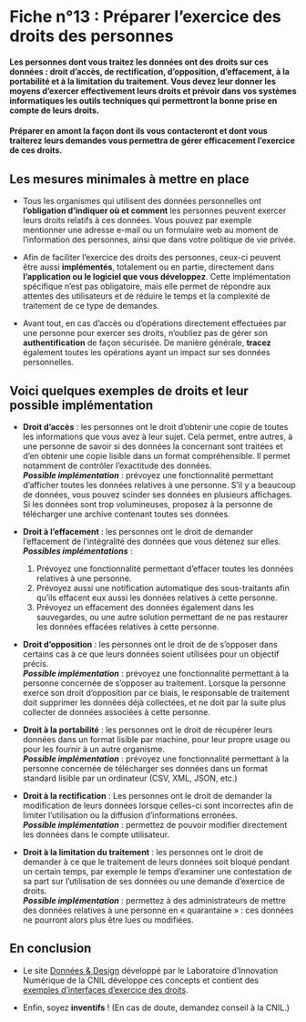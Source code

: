 # Fiche n°13 : Préparer l’exercice des droits des personnes

#### Les personnes dont vous traitez les données ont des droits sur ces données : droit d’accès, de rectification, d’opposition, d’effacement, à la portabilité et à la limitation du traitement. Vous devez leur donner les moyens d’exercer effectivement leurs droits et prévoir dans vos systèmes informatiques les outils techniques qui permettront la bonne prise en compte de leurs droits.

#### Préparer en amont la façon dont ils vous contacteront et dont vous traiterez leurs demandes vous permettra de gérer efficacement l’exercice de ces droits.


## Les mesures minimales à mettre en place

* Tous les organismes qui utilisent des données personnelles ont **l’obligation d’indiquer où et comment** les personnes peuvent exercer leurs droits relatifs à ces données. Vous pouvez par exemple mentionner une adresse e-mail ou un formulaire web au moment de l’information des personnes, ainsi que dans votre politique de vie privée.

* Afin de faciliter l’exercice des droits des personnes, ceux-ci peuvent être aussi **implémentés**, totalement ou en partie, directement dans **l’application ou le logiciel que vous développez**. Cette implémentation spécifique n’est pas obligatoire, mais elle permet de répondre aux attentes des utilisateurs et de réduire le temps et la complexité de traitement de ce type de demandes.

* Avant tout, en cas d’accès ou d’opérations directement effectuées par une personne pour exercer ses droits, n’oubliez pas de gérer son **authentification** de façon sécurisée. De manière générale, **tracez** également toutes les opérations ayant un impact sur ses données personnelles.

## Voici quelques exemples de droits et leur possible implémentation

* **Droit d’accès** : les personnes ont le droit d’obtenir une copie de toutes les informations que vous avez à leur sujet. Cela permet, entre autres, à une personne de savoir si des données la concernant sont traitées et d’en obtenir une copie lisible dans un format compréhensible. Il permet notamment de contrôler l’exactitude des données.  
**_Possible implémentation_** : prévoyez une fonctionnalité permettant d’afficher toutes les données relatives à une personne. S’il y a beaucoup de données, vous pouvez scinder ses données en plusieurs affichages. Si les données sont trop volumineuses, proposez à la personne de télécharger une archive contenant toutes ses données.

* **Droit à l’effacement** : les personnes ont le droit de  demander l’effacement de l’intégralité des données que vous détenez sur elles.  
**_Possibles implémentations_** :
    1. Prévoyez une fonctionnalité permettant d’effacer toutes les données relatives à une personne.
    2. Prévoyez aussi une notification automatique des sous-traitants afin qu’ils effacent eux aussi les données relatives à cette personne.
    3. Prévoyez un effacement des données également dans les sauvegardes, ou une autre solution permettant de ne pas restaurer les données effacées relatives à cette personne.

* **Droit d’opposition** : les personnes ont le droit de de s’opposer dans certains cas à ce que leurs données soient utilisées pour un objectif précis.  
**_Possible implémentation_** : prévoyez une fonctionnalité permettant à la personne concernée de s’opposer au traitement. Lorsque la personne exerce son droit d’opposition par ce biais, le responsable de traitement doit supprimer les données déjà collectées, et ne doit par la suite plus collecter de données associées à cette personne.

* **Droit à la portabilité** : les personnes ont le droit de récupérer leurs données dans un format lisible par machine, pour leur propre usage ou pour les fournir à un autre organisme.  
**_Possible implémentation_** : prévoyez une fonctionnalité permettant à la personne concernée de télécharger ses données dans un format standard lisible par un ordinateur (CSV, XML, JSON, etc.)

* **Droit à la rectification** : Les personnes ont le droit de demander la modification de leurs données lorsque celles-ci sont incorrectes afin de limiter l’utilisation ou la diffusion d’informations erronées.  
**_Possible implémentation_** : permettez de pouvoir modifier directement les données dans le compte utilisateur.

* **Droit à la limitation du traitement** : les personnes ont le droit de demander à ce que le traitement de leurs données soit bloqué pendant un certain temps, par exemple le temps d’examiner une contestation de sa part sur l’utilisation de ses données ou une demande d’exercice de droits.  
**_Possible implémentation_** : permettez à des administrateurs de mettre des données relatives à une personne en « quarantaine » : ces données ne pourront alors plus être lues ou modifiées.

## En conclusion

* Le site [Données & Design](https://design.cnil.fr) développé par le Laboratoire d’Innovation Numérique de la CNIL développe ces concepts et contient des [exemples d’interfaces d’exercice des droits](https://design.cnil.fr/concepts/exercice-des-droits/).

* Enfin, soyez **inventifs** ! (En cas de doute, demandez conseil à la CNIL.)
